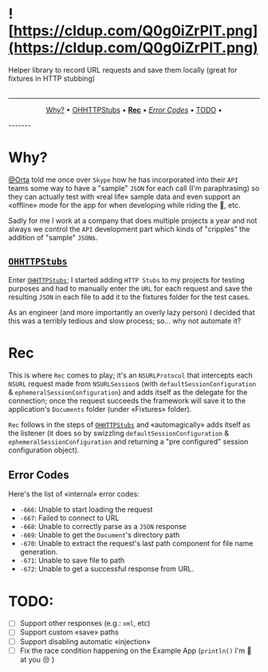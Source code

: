 # ![https://cldup.com/Q0g0iZrPlT.png](https://cldup.com/Q0g0iZrPlT.png)
Helper library to record URL requests and save them locally (great for fixtures in HTTP stubbing)
<br/><br/>

-------
<p align="center">
  <a href="#why">Why?</a> &bull; 
  <a href="#ohhttpstubs">OHHTTPStubs</a> &bull; 
  <a href="#rec"><b>Rec</b></a> &bull; 
  <a href="#error-codes"><i>Error Codes</i></a> &bull; 
  <a href="#todo">TODO</a> &bull; 
</p>
-------


# Why?
[@Orta][orta] told me once over `Skype` how he has incorporated into their `API` teams some way to have a "sample" `JSON` for each call (I'm paraphrasing) so they can actually test with «real life» sample data and even support an «offline» mode for the app for when developing while riding the :train:, etc.

Sadly for me I work at a company that does multiple projects a year and not always we control the `API` development part which kinds of "cripples" the addition of "sample" `JSON`s.

## [`OHHTTPStubs`][httpstubs]
Enter [`OHHTTPStubs`][httpstubs]; I started adding `HTTP Stubs` to my projects for testing purposes and had to manually enter the `URL` for each request and save the resulting `JSON` in each file to add it to the fixtures folder for the test cases.

As an engineer (and more importantly an overly lazy person) I decided that this was a terribly tedious and slow process; so… why not automate it?

# Rec
This is where `Rec` comes to play; it's an `NSURLProtocol` that intercepts each `NSURL` request made from `NSURLSession`s (with `defaultSessionConfiguration` & `ephemeralSessionConfiguration`) and adds itself as the delegate for the connection; once the request succeeds the framework will save it to the application's `Documents` folder (under «Fixtures» folder).

`Rec` follows in the steps of [`OHHTTPStubs`][httpstubs] and «automagically» adds itself as the listener (it does so by swizzling `defaultSessionConfiguration` & `ephemeralSessionConfiguration` and returning a "pre configured" session configuration object).

## Error Codes
Here's the list of «internal» error codes:
  - `-666`: Unable to start loading the request
  - `-667`: Failed to connect to URL
  - `-668`: Unable to correctly parse as a `JSON` response
  - `-669`: Unable to get the `Document`'s directory path
  - `-670`: Unable to extract the request's last path component for file name generation.
  - `-671`: Unable to save file to path
  - `-672`: Unable to get a successful response from URL.

# TODO:
- [ ] Support other responses (e.g.: `xml`, etc)
- [ ] Support custom «save» paths
- [ ] Support disabling automatic «injection»
- [ ] Fix the race condition happening on the Example App (`println()` I'm :eyes: at you :unamused: )

[Orta]:https://github.com/orta
[httpstubs]:https://github.com/AliSoftware/OHHTTPStubs
